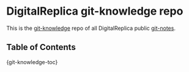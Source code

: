 # DigitalReplica git-knowledge repo

This is the [git-knowledge](https://github.com/digitalreplica/git-knowledge) repo of all DigitalReplica public [git-notes](https://github.com/digitalreplica/git-notes).

## Table of Contents
{git-knowledge-toc}
